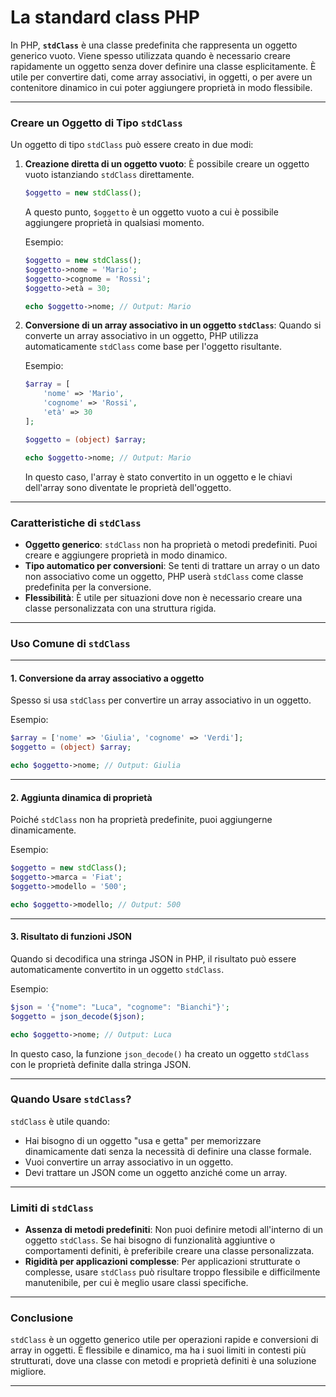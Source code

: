 # La standard class PHP

In PHP, **`stdClass`** è una classe predefinita che rappresenta un oggetto generico vuoto. Viene spesso utilizzata quando è necessario creare rapidamente un oggetto senza dover definire una classe esplicitamente. È utile per convertire dati, come array associativi, in oggetti, o per avere un contenitore dinamico in cui poter aggiungere proprietà in modo flessibile.

---

### Creare un Oggetto di Tipo `stdClass`

Un oggetto di tipo `stdClass` può essere creato in due modi:

1. **Creazione diretta di un oggetto vuoto**:
   È possibile creare un oggetto vuoto istanziando `stdClass` direttamente.

   ```php
   $oggetto = new stdClass();
   ```

   A questo punto, `$oggetto` è un oggetto vuoto a cui è possibile aggiungere proprietà in qualsiasi momento.

   Esempio:

   ```php
   $oggetto = new stdClass();
   $oggetto->nome = 'Mario';
   $oggetto->cognome = 'Rossi';
   $oggetto->età = 30;

   echo $oggetto->nome; // Output: Mario
   ```

2. **Conversione di un array associativo in un oggetto `stdClass`**:
   Quando si converte un array associativo in un oggetto, PHP utilizza automaticamente `stdClass` come base per l'oggetto risultante.

   Esempio:

   ```php
   $array = [
       'nome' => 'Mario',
       'cognome' => 'Rossi',
       'età' => 30
   ];

   $oggetto = (object) $array;

   echo $oggetto->nome; // Output: Mario
   ```

   In questo caso, l'array è stato convertito in un oggetto e le chiavi dell'array sono diventate le proprietà dell'oggetto.

---

### Caratteristiche di `stdClass`

- **Oggetto generico**: `stdClass` non ha proprietà o metodi predefiniti. Puoi creare e aggiungere proprietà in modo dinamico.
- **Tipo automatico per conversioni**: Se tenti di trattare un array o un dato non associativo come un oggetto, PHP userà `stdClass` come classe predefinita per la conversione.
- **Flessibilità**: È utile per situazioni dove non è necessario creare una classe personalizzata con una struttura rigida.

---

### Uso Comune di `stdClass`

---

#### 1. **Conversione da array associativo a oggetto**

Spesso si usa `stdClass` per convertire un array associativo in un oggetto.

Esempio:

```php
$array = ['nome' => 'Giulia', 'cognome' => 'Verdi'];
$oggetto = (object) $array;

echo $oggetto->nome; // Output: Giulia
```

---

#### 2. **Aggiunta dinamica di proprietà**

Poiché `stdClass` non ha proprietà predefinite, puoi aggiungerne dinamicamente.

Esempio:

```php
$oggetto = new stdClass();
$oggetto->marca = 'Fiat';
$oggetto->modello = '500';

echo $oggetto->modello; // Output: 500
```

---

#### 3. **Risultato di funzioni JSON**

Quando si decodifica una stringa JSON in PHP, il risultato può essere automaticamente convertito in un oggetto `stdClass`.

Esempio:

```php
$json = '{"nome": "Luca", "cognome": "Bianchi"}';
$oggetto = json_decode($json);

echo $oggetto->nome; // Output: Luca
```

In questo caso, la funzione `json_decode()` ha creato un oggetto `stdClass` con le proprietà definite dalla stringa JSON.

---

### Quando Usare `stdClass`?

`stdClass` è utile quando:

- Hai bisogno di un oggetto "usa e getta" per memorizzare dinamicamente dati senza la necessità di definire una classe formale.
- Vuoi convertire un array associativo in un oggetto.
- Devi trattare un JSON come un oggetto anziché come un array.

---

### Limiti di `stdClass`

- **Assenza di metodi predefiniti**: Non puoi definire metodi all'interno di un oggetto `stdClass`. Se hai bisogno di funzionalità aggiuntive o comportamenti definiti, è preferibile creare una classe personalizzata.
- **Rigidità per applicazioni complesse**: Per applicazioni strutturate o complesse, usare `stdClass` può risultare troppo flessibile e difficilmente manutenibile, per cui è meglio usare classi specifiche.

---

### Conclusione

`stdClass` è un oggetto generico utile per operazioni rapide e conversioni di array in oggetti. È flessibile e dinamico, ma ha i suoi limiti in contesti più strutturati, dove una classe con metodi e proprietà definiti è una soluzione migliore.

---

